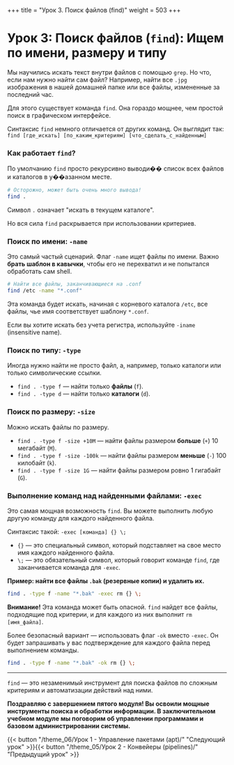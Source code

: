 +++
title = "Урок 3. Поиск файлов (find)"
weight = 503
+++
# Урок 3: Поиск файлов (`find`): Ищем по имени, размеру и типу

Мы научились искать текст внутри файлов с помощью `grep`. Но что, если нам нужно найти сам файл? Например, найти все `.jpg` изображения в нашей домашней папке или все файлы, измененные за последний час.

Для этого существует команда `find`. Она гораздо мощнее, чем простой поиск в графическом интерфейсе.

Синтаксис `find` немного отличается от других команд. Он выглядит так:
`find [где_искать] [по_каким_критериям] [что_сделать_с_найденным]`

### Как работает `find`?

По умолчанию `find` просто рекурсивно выводи�� список всех файлов и каталогов в у��азанном месте.

```bash
# Осторожно, может быть очень много вывода!
find .
```
Символ `.` означает "искать в текущем каталоге".

Но вся сила `find` раскрывается при использовании критериев.

### Поиск по имени: `-name`

Это самый частый сценарий. Флаг `-name` ищет файлы по имени. Важно **брать шаблон в кавычки**, чтобы его не перехватил и не попытался обработать сам shell.

```bash
# Найти все файлы, заканчивающиеся на .conf
find /etc -name "*.conf"
```
Эта команда будет искать, начиная с корневого каталога `/etc`, все файлы, чье имя соответствует шаблону `*.conf`.

Если вы хотите искать без учета регистра, используйте `-iname` (insensitive name).

### Поиск по типу: `-type`

Иногда нужно найти не просто файл, а, например, только каталоги или только символические ссылки.

*   `find . -type f` — найти только **файлы** (`f`).
*   `find . -type d` — найти только **каталоги** (`d`).

### Поиск по размеру: `-size`

Можно искать файлы по размеру.

*   `find . -type f -size +10M` — найти файлы размером **больше** (`+`) 10 мегабайт (`M`).
*   `find . -type f -size -100k` — найти файлы размером **меньше** (`-`) 100 килобайт (`k`).
*   `find . -type f -size 1G` — найти файлы размером ровно 1 гигабайт (`G`).

### Выполнение команд над найденными файлами: `-exec`

Это самая мощная возможность `find`. Вы можете выполнить любую другую команду для каждого найденного файла.

Синтаксис такой: `-exec [команда] {} \;`
*   `{}` — это специальный символ, который подставляет на свое место имя каждого найденного файла.
*   `\;` — это обязательный символ, который говорит команде `find`, где заканчивается команда для `-exec`.

**Пример: найти все файлы `.bak` (резервные копии) и удалить их.**

```bash
find . -type f -name "*.bak" -exec rm {} \;
```
**Внимание!** Эта команда может быть опасной. `find` найдет все файлы, подходящие под критерии, и для каждого из них выполнит `rm [имя_файла]`.

Более безопасный вариант — использовать флаг `-ok` вместо `-exec`. Он будет запрашивать у вас подтверждение для каждого файла перед выполнением команды.

```bash
find . -type f -name "*.bak" -ok rm {} \;
```

---
`find` — это незаменимый инструмент для поиска файлов по сложным критериям и автоматизации действий над ними.

**Поздравляю с завершением пятого модуля! Вы освоили мощные инструменты поиска и обработки информации. В заключительном учебном модуле мы поговорим об управлении программами и базовом администрировании системы.**

{{< button "/theme_06/Урок 1 - Управление пакетами (apt)/" "Следующий урок" >}}{{< button "/theme_05/Урок 2 - Конвейеры (pipelines)/" "Предыдущий урок" >}}